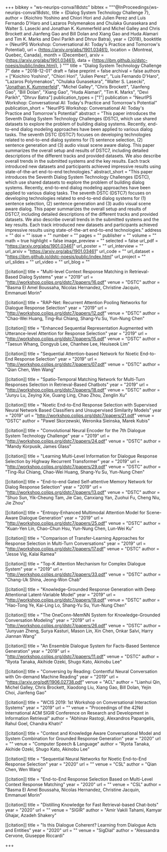 +++
bibkey = "ws-neurips-convai18dstc"
bibtex = """@InProceedings{ws-neurips-convai18dstc,
  title     = {Dialog System Technology Challenge 7},
  author    = {Koichiro Yoshino and Chiori Hori and Julien Perez and Luis Fernando D'Haro and Lazaros Polymenakos and Chulaka Gunasekara and Walter S. Lasecki and Jonathan K. Kummerfeld and Michel Galley and Chris Brockett and Jianfeng Gao and Bill Dolan and Xiang Gao and Huda Alamari and Tim K. Marks and Devi Parikh and Dhruv Batra},
  year      = {2018},
  booktitle = {NeurIPS Workshop: Conversational AI: Today's Practice and Tomorrow's Potential},
  url       = {https://arxiv.org/abs/1901.03461},
  location  = {Montreal, Quebec, Canada},
  month     = {December},
  arxiv     = {https://arxiv.org/abs/1901.03461},
  data      = {https://ibm.github.io/dstc-noesis/public/index.html},
}
"""
title = "Dialog System Technology Challenge 7"
date = "2018-12-01"
draft = false
preprint = false
archival = false
authors = ["Koichiro Yoshino", "Chiori Hori", "Julien Perez", "Luis Fernando D'Haro", "Lazaros Polymenakos", "Chulaka Gunasekara", "Walter S. Lasecki", "<span style='text-decoration:underline;'>Jonathan K. Kummerfeld</span>", "Michel Galley", "Chris Brockett", "Jianfeng Gao", "Bill Dolan", "Xiang Gao", "Huda Alamari", "Tim K. Marks", "Devi Parikh", "Dhruv Batra"]
publication_types = ["1"]
publication = "NeurIPS Workshop: Conversational AI: Today's Practice and Tomorrow's Potential"
publication_short = "NeurIPS Workshop: Conversational AI: Today's Practice and Tomorrow's Potential"
abstract = "This paper introduces the Seventh Dialog System Technology Challenges (DSTC), which use shared datasets to explore the problem of building dialog systems. Recently, end-to-end dialog modeling approaches have been applied to various dialog tasks. The seventh DSTC (DSTC7) focuses on developing technologies related to end-to-end dialog systems for (1) sentence selection, (2) sentence generation and (3) audio visual scene aware dialog. This paper summarizes the overall setup and results of DSTC7, including detailed descriptions of the different tracks and provided datasets. We also describe overall trends in the submitted systems and the key results. Each track introduced new datasets and participants achieved impressive results using state-of-the-art end-to-end technologies."
abstract_short = "This paper introduces the Seventh Dialog System Technology Challenges (DSTC), which use shared datasets to explore the problem of building dialog systems. Recently, end-to-end dialog modeling approaches have been applied to various dialog tasks. The seventh DSTC (DSTC7) focuses on developing technologies related to end-to-end dialog systems for (1) sentence selection, (2) sentence generation and (3) audio visual scene aware dialog. This paper summarizes the overall setup and results of DSTC7, including detailed descriptions of the different tracks and provided datasets. We also describe overall trends in the submitted systems and the key results. Each track introduced new datasets and participants achieved impressive results using state-of-the-art end-to-end technologies."
address = ""
doi = ""
issue = ""
number = ""
pages = ""
publisher = ""
volume = ""
math = true
highlight = false
image_preview = ""
selected = false
url_pdf = "https://arxiv.org/abs/1901.03461"
url_poster = ""
url_interview = ""
url_arxiv = "https://arxiv.org/abs/1901.03461"
url_code = ""
url_dataset = "https://ibm.github.io/dstc-noesis/public/index.html"
url_project = ""
url_slides = ""
url_video = ""
url_blog = ""

[[citation]]
title = "Multi-level Context Response Matching in Retrieval-Based Dialog Systems"
year = "2019"
url = "http://workshop.colips.org/dstc7/papers/16.pdf"
venue = "DSTC"
author = "Basma El Amel Boussaha, Nicolas Hernandez, Christine Jacquin, Emmanuel Morin"

[[citation]]
title = "RAP-Net: Recurrent Attention Pooling Networks for Dialogue Response Selection"
year = "2019"
url = "http://workshop.colips.org/dstc7/papers/12.pdf"
venue = "DSTC"
author = "Chao-Wei Huang, Ting-Rui Chiang, Shang-Yu Su, Yun-Nung Chen"

[[citation]]
title = "Enhanced Sequential Representation Augmented with Utterance-level Attention for Response Selection"
year = "2019"
url = "http://workshop.colips.org/dstc7/papers/15.pdf"
venue = "DSTC"
author = "Taesun Whang, Dongyub Lee, Chanhee Lee, Heuiseok Lim"

[[citation]]
title = "Sequential Attention-based Network for Noetic End-to-End Response Selection"
year = "2019"
url = "http://workshop.colips.org/dstc7/papers/07.pdf"
venue = "DSTC"
author = "Qian Chen, Wen Wang"

[[citation]]
title = "Spatio-Temporal Matching Network for Multi-Turn Responses Selection in Retrieval-Based Chatbots"
year = "2019"
url = "http://workshop.colips.org/dstc7/papers/18.pdf"
venue = "DSTC"
author = "Junyu Lu, Zeying Xie, Guang Ling, Chao Zhou, Zenglin Xu"

[[citation]]
title = "Noetic End-to-End Response Selection with Supervised Neural Network Based Classifiers and Unsupervised Similarity Models"
year = "2019"
url = "http://workshop.colips.org/dstc7/papers/21.pdf"
venue = "DSTC"
author = "Pawel Skorzewski, Weronika Sieinska, Marek Kubis"

[[citation]]
title = "Convolutional Neural Encoder for the 7th Dialogue System Technology Challenge"
year = "2019"
url = "http://workshop.colips.org/dstc7/papers/24.pdf"
venue = "DSTC"
author = "Mandy Korpusik, James Glass"

[[citation]]
title = "Learning Multi-Level Information for Dialogue Response Selection by Highway Recurrent Transformer"
year = "2019"
url = "http://workshop.colips.org/dstc7/papers/29.pdf"
venue = "DSTC"
author = "Ting-Rui Chiang, Chao-Wei Huang, Shang-Yu Su, Yun-Nung Chen"

[[citation]]
title = "End-to-end Gated Self-attentive Memory Network for Dialog Response Selection"
year = "2019"
url = "http://workshop.colips.org/dstc7/papers/13.pdf"
venue = "DSTC"
author = "Shuo Sun, Yik-Cheung Tam, Jie Cao, Canxiang Yan, Zuohui Fu, Cheng Niu, Jie Zhou"

[[citation]]
title = "Entropy-Enhanced Multimodal Attention Model for Scene-Aware Dialogue Generation"
year = "2019"
url = "http://workshop.colips.org/dstc7/papers/25.pdf"
venue = "DSTC"
author = "Kuan-Yen Lin, Chao-Chun Hsu, Yun-Nung Chen, Lun-Wei Ku"

[[citation]]
title = "Comparison of Transfer-Learning Approaches for Response Selection in Multi-Turn Conversations"
year = "2019"
url = "http://workshop.colips.org/dstc7/papers/17.pdf"
venue = "DSTC"
author = "Jesse Vig, Kalai Ramea"

[[citation]]
title = "Top-K Attention Mechanism for Complex Dialogue System"
year = "2019"
url = "http://workshop.colips.org/dstc7/papers/33.pdf"
venue = "DSTC"
author = "Chang-Uk Shina, Jeong-Won Chab"

[[citation]]
title = "Knowledge-Grounded Response Generation with Deep Attentional Latent-Variable Model"
year = "2019"
url = "http://workshop.colips.org/dstc7/papers/19.pdf"
venue = "DSTC"
author = "Hao-Tong Ye, Kai-Ling Lo, Shang-Yu Su, Yun-Nung Chen"

[[citation]]
title = "The OneConn-MemNN System for Knowledge-Grounded Conversation Modeling"
year = "2019"
url = "http://workshop.colips.org/dstc7/papers/26.pdf"
venue = "DSTC"
author = "Junyuan Zheng, Surya Kasturi, Mason Lin, Xin Chen, Onkar Salvi, Harry Jiannan Wang"

[[citation]]
title = "An Ensemble Dialogue System for Facts-Based Sentence Generation"
year = "2019"
url = "http://workshop.colips.org/dstc7/papers/11.pdf"
venue = "DSTC"
author = "Ryota Tanaka, Akihide Ozeki, Shugo Kato, Akinobu Lee"

[[citation]]
title = "Conversing by Reading: Contentful Neural Conversation with On-demand Machine Reading"
year = "2019"
url = "https://arxiv.org/pdf/1906.02738.pdf"
venue = "ACL"
author = "Lianhui Qin, Michel Galley, Chris Brockett, Xiaodong Liu, Xiang Gao, Bill Dolan, Yejin Choi, Jianfeng Gao"

[[citation]]
title = "WCIS 2019: 1st Workshop on Conversational Interaction Systems"
year = "2019"
url = ""
venue = "Proceedings of the 42Nd International ACM SIGIR Conference on Research and Development in Information Retrieval"
author = "Abhinav Rastogi, Alexandros Papangelis, Rahul Goel, Chandra Khatri"

[[citation]]
title = "Context and Knowledge Aware Conversational Model and System Combination for Grounded Response Generation"
year = "2020"
url = ""
venue = "Computer Speech & Language"
author = "Ryota Tanaka, Akihide Ozeki, Shugo Kato, Akinobu Lee"

[[citation]]
title = "Sequential Neural Networks for Noetic End-to-End Response Selection"
year = "2020"
url = ""
venue = "CSL"
author = "Qian Chen, Wen Wang"

[[citation]]
title = "End-to-End Response Selection Based on Multi-Level Context Response Matching"
year = "2020"
url = ""
venue = "CSL"
author = "Basma El Amel Boussaha, Nicolas Hernandez, Christine Jacquin, Emmanuel Morin"

[[citation]]
title = "Distilling Knowledge for Fast Retrieval-based Chat-bots"
year = "2020"
url = ""
venue = "SIGIR"
author = "Amir Vakili Tahami, Kamyar Ghajar, Azadeh Shakery"

[[citation]]
title = "Is this Dialogue Coherent? Learning from Dialogue Acts and Entities"
year = "2020"
url = ""
venue = "SigDial"
author = "Alessandra Cervone, Giuseppe Riccardi"


+++